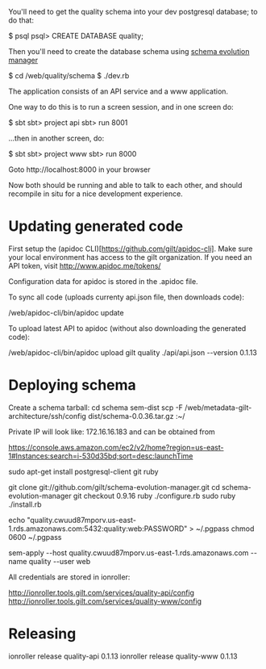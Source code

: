 You'll need to get the quality schema into your dev postgresql database; to do that:

$ psql
psql> CREATE DATABASE quality;

Then you'll need to create the database schema using [schema evolution manager](https://github.com/gilt/schema-evolution-manager#installation)

$ cd /web/quality/schema
$ ./dev.rb

The application consists of an API service and a www application.

One way to do this is to run a screen session, and in one screen do:

  $ sbt
  sbt> project api
  sbt> run 8001

...then in another screen, do:

  $ sbt
  sbt> project www
  sbt> run 8000

Goto http://localhost:8000 in your browser

Now both should be running and able to talk to each other, and should recompile
in situ for a nice development experience.

Updating generated code
=======================

First setup the (apidoc CLI)[https://github.com/gilt/apidoc-cli]. Make
sure your local environment has access to the gilt organization. If
you need an API token, visit http://www.apidoc.me/tokens/

Configuration data for apidoc is stored in the .apidoc file.

To sync all code (uploads currenty api.json file, then downloads code):

  /web/apidoc-cli/bin/apidoc update

To upload latest API to apidoc (without also downloading the generated code):

  /web/apidoc-cli/bin/apidoc upload gilt quality ./api/api.json --version 0.1.13


Deploying schema
================

Create a schema tarball:
  cd schema
  sem-dist
  scp -F /web/metadata-gilt-architecture/ssh/config dist/schema-0.0.36.tar.gz <private IP>:~/

Private IP will look like: 172.16.16.183 and can be obtained from

  https://console.aws.amazon.com/ec2/v2/home?region=us-east-1#Instances:search=i-530d35bd;sort=desc:launchTime

  sudo apt-get install postgresql-client git ruby

  git clone git://github.com/gilt/schema-evolution-manager.git
  cd schema-evolution-manager
  git checkout 0.9.16
  ruby ./configure.rb
  sudo ruby ./install.rb

  echo "quality.cwuud87mporv.us-east-1.rds.amazonaws.com:5432:quality:web:PASSWORD" > ~/.pgpass
  chmod 0600 ~/.pgpass

  sem-apply --host quality.cwuud87mporv.us-east-1.rds.amazonaws.com --name quality --user web

All credentials are stored in ionroller:

  http://ionroller.tools.gilt.com/services/quality-api/config
  http://ionroller.tools.gilt.com/services/quality-www/config

Releasing
=========
ionroller release quality-api 0.1.13
ionroller release quality-www 0.1.13

